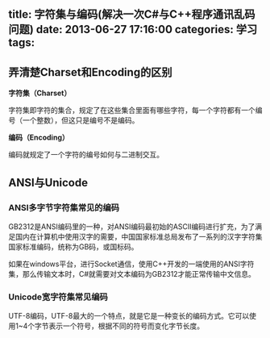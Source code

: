 title: 字符集与编码(解决一次C#与C++程序通讯乱码问题)
date: 2013-06-27 17:16:00
categories: 学习
tags:
---

## 弄清楚Charset和Encoding的区别

**字符集（Charset）**

字符集即字符的集合，规定了在这些集合里面有哪些字符，每一个字符都有一个编号（一个整数），但这只是编号不是编码。

**编码（Encoding）**

编码就规定了一个字符的编号如何与二进制交互。

<!--more-->

## ANSI与Unicode

### ANSI多字节字符集常见的编码

GB2312是ANSI编码里的一种，对ANSI编码最初始的ASCII编码进行扩充，为了满足国内在计算机中使用汉字的需要，中国国家标准总局发布了一系列的汉字字符集国家标准编码，统称为GB码，或国标码。

如果在windows平台，进行Socket通信，使用C++开发的一端使用的ANSI字符集，那么传输文本时，C#就需要对文本编码为GB2312才能正常传输中文信息。

### Unicode宽字符集常见编码

UTF-8编码，UTF-8最大的一个特点，就是它是一种变长的编码方式。它可以使用1~4个字节表示一个符号，根据不同的符号而变化字节长度。
